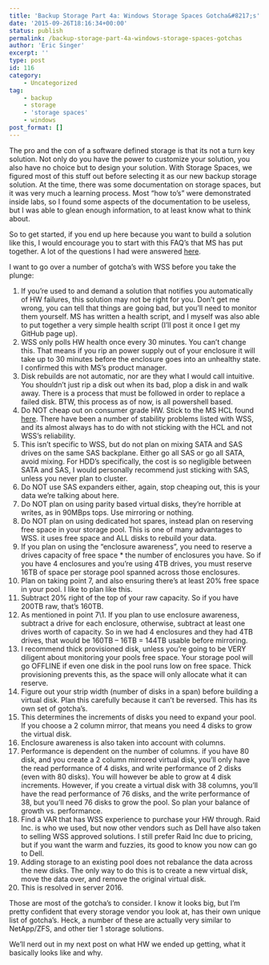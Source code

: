 ```yaml
---
title: 'Backup Storage Part 4a: Windows Storage Spaces Gotcha&#8217;s'
date: '2015-09-26T18:16:34+00:00'
status: publish
permalink: /backup-storage-part-4a-windows-storage-spaces-gotchas
author: 'Eric Singer'
excerpt: ''
type: post
id: 116
category:
    - Uncategorized
tag:
    - backup
    - storage
    - 'storage spaces'
    - windows
post_format: []
---
```

The pro and the con of a software defined storage is that its not a turn key solution. Not only do you have the power to customize your solution, you also have no choice but to design your solution. With Storage Spaces, we figured most of this stuff out before selecting it as our new backup storage solution. At the time, there was some documentation on storage spaces, but it was very much a learning process. Most “how to’s” were demonstrated inside labs, so I found some aspects of the documentation to be useless, but I was able to glean enough information, to at least know what to think about.

So to get started, if you end up here because you want to build a solution like this, I would encourage you to start with this FAQ’s that MS has put together. A lot of the questions I had were answered [here](http://social.technet.microsoft.com/wiki/contents/articles/11382.storage-spaces-frequently-asked-questions-faq.aspx).

I want to go over a number of gotcha’s with WSS before you take the plunge:

1. If you’re used to and demand a solution that notifies you automatically of HW failures, this solution may not be right for you. Don’t get me wrong, you can tell that things are going bad, but you’ll need to monitor them yourself. MS has written a health script, and I myself was also able to put together a very simple health script (I’ll post it once I get my GitHub page up).
2. WSS only polls HW health once every 30 minutes. You can’t change this. That means if you rip an power supply out of your enclosure it will take up to 30 minutes before the enclosure goes into an unhealthy state. I confirmed this with MS’s product manager.
3. Disk rebuilds are not automatic, nor are they what I would call intuitive. You shouldn’t just rip a disk out when its bad, plop a disk in and walk away. There is a process that must be followed in order to replace a failed disk. BTW, this process as of now, is all powershell based.
4. Do NOT cheap out on consumer grade HW. Stick to the MS HCL found [here](http://www.windowsservercatalog.com/results.aspx?&chtext=&cstext=&csttext=&chbtext=&bCatID=1642&cpID=0&avc=10&ava=0&avq=0&OR=1&PGS=25&ready=0). There have been a number of stability problems listed with WSS, and its almost always has to do with not sticking with the HCL and not WSS’s reliability.
5. This isn’t specific to WSS, but do not plan on mixing SATA and SAS drives on the same SAS backplane. Either go all SAS or go all SATA, avoid mixing. For HDD’s specifically, the cost is so negligible between SATA and SAS, I would personally recommend just sticking with SAS, unless you never plan to cluster. 
  1. Do NOT use SAS expanders either, again, stop cheaping out, this is your data we’re talking about here.
6. Do NOT plan on using parity based virtual disks, they’re horrible at writes, as in 90MBps tops. Use mirroring or nothing.
7. Do NOT plan on using dedicated hot spares, instead plan on reserving free space in your storage pool. This is one of many advantages to WSS. it uses free space and ALL disks to rebuild your data. 
  1. If you plan on using the “enclosure awareness”, you need to reserve a drives capacity of free space \* the number of enclosures you have. So if you have 4 enclosures and you’re using 4TB drives, you must reserve 16TB of space per storage pool spanned across those enclosures.
8. Plan on taking point 7, and also ensuring there’s at least 20% free space in your pool. I like to plan like this. 
  1. Subtract 20% right of the top of your raw capacity. So if you have 200TB raw, that’s 160TB.
  2. As mentioned in point 7\\1. If you plan to use enclosure awareness, subtract a drive for each enclosure, otherwise, subtract at least one drives worth of capacity. So in we had 4 enclosures and they had 4TB drives, that would be 160TB – 16TB = 144TB usable before mirroring.
9. I recommend thick provisioned disk, unless you’re going to be VERY diligent about monitoring your pools free space. Your storage pool will go OFFLINE if even one disk in the pool runs low on free space. Thick provisioning prevents this, as the space will only allocate what it can reserve.
10. Figure out your strip width (number of disks in a span) before building a virtual disk. Plan this carefully because it can’t be reversed. This has its own set of gotcha’s. 
  1. This determines the increments of disks you need to expand your pool. If you choose a 2 column mirror, that means you need 4 disks to grow the virtual disk.
  2. Enclosure awareness is also taken into account with columns.
  3. Performance is dependent on the number of columns. if you have 80 disk, and you create a 2 column mirrored virtual disk, you’ll only have the read performance of 4 disks, and write performance of 2 disks (even with 80 disks). You will however be able to grow at 4 disk increments. However, if you create a virtual disk with 38 columns, you’ll have the read performance of 76 disks, and the write performance of 38, but you’ll need 76 disks to grow the pool. So plan your balance of growth vs. performance.
11. Find a VAR that has WSS experience to purchase your HW through. Raid Inc. is who we used, but now other vendors such as Dell have also taken to selling WSS approved solutions. I still prefer Raid Inc due to pricing, but if you want the warm and fuzzies, its good to know you now can go to Dell.
12. Adding storage to an existing pool does not rebalance the data across the new disks. The only way to do this is to create a new virtual disk, move the data over, and remove the original virtual disk. 
  1. This is resolved in server 2016.

Those are most of the gotcha’s to consider. I know it looks big, but I’m pretty confident that every storage vendor you look at, has their own unique list of gotcha’s. Heck, a number of these are actually very similar to NetApp/ZFS, and other tier 1 storage solutions.

We’ll nerd out in my next post on what HW we ended up getting, what it basically looks like and why.